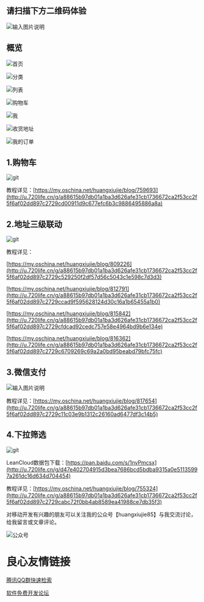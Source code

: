 ## 请扫描下方二维码体验

![输入图片说明](https://static.oschina.net/uploads/img/201702/16103707_mrRD.jpg "在这里输入图片标题")

## 概览

![首页](https://static.oschina.net/uploads/img/201701/24201453_7EH9.png "在这里输入图片标题")

![分类](https://static.oschina.net/uploads/img/201701/24201505_ex9a.png "在这里输入图片标题")

![列表](https://static.oschina.net/uploads/img/201701/24201527_tdsD.png "在这里输入图片标题")

![购物车](https://static.oschina.net/uploads/img/201701/24201546_wcUk.png "在这里输入图片标题")

![我](https://static.oschina.net/uploads/img/201701/24201605_EhVL.png "在这里输入图片标题")

![收货地址](https://static.oschina.net/uploads/img/201701/24201616_hSyt.png "在这里输入图片标题")

![我的订单](https://static.oschina.net/uploads/img/201701/24201629_LK2X.png "在这里输入图片标题")

## 1.购物车

![git](https://static.oschina.net/uploads/img/201610/27155649_MeBK.gif "效果展示")

教程详见：[https://my.oschina.net/huangxiujie/blog/759693](http://u.720life.cn/g/a88615b97db01a1ba3d626afe31cb1736672ca2f53cc2f5f6af02dd897c2729cd00911d9c677efc6b3c9886495886a8a) 

## 2.地址三级联动

![git](https://static.oschina.net/uploads/img/201612/30102738_A3dt.gif "效果展示")

教程详见：

[https://my.oschina.net/huangxiujie/blog/809226](http://u.720life.cn/g/a88615b97db01a1ba3d626afe31cb1736672ca2f53cc2f5f6af02dd897c2729c529250f2df57d56c5043c1e598c7d3d3) 

[https://my.oschina.net/huangxiujie/blog/812791](http://u.720life.cn/g/a88615b97db01a1ba3d626afe31cb1736672ca2f53cc2f5f6af02dd897c2729ccad9f595628124d30c16a1b65455a1b0) 

[https://my.oschina.net/huangxiujie/blog/815842](http://u.720life.cn/g/a88615b97db01a1ba3d626afe31cb1736672ca2f53cc2f5f6af02dd897c2729cfdcad92cedc757e58e4964bd9b6e134e) 

[https://my.oschina.net/huangxiujie/blog/816362](http://u.720life.cn/g/a88615b97db01a1ba3d626afe31cb1736672ca2f53cc2f5f6af02dd897c2729c6709269c69a2a0bd95beabd79bfc75fc) 

## 3.微信支付

![输入图片说明](https://static.oschina.net/uploads/img/201701/19155702_xIbI.gif "在这里输入图片标题")

教程详见：[https://my.oschina.net/huangxiujie/blog/817654](http://u.720life.cn/g/a88615b97db01a1ba3d626afe31cb1736672ca2f53cc2f5f6af02dd897c2729c11c03e9b1312c26160ad6477df3c14b5) 

## 4.下拉筛选

![git](https://static.oschina.net/uploads/img/201610/08171205_p1hX.gif "效果展示")

LeanCloud数据包下载：[https://pan.baidu.com/s/1nvPmcsx](http://u.720life.cn/g/d47e402704915d3bea7686bcd5bdba9315a0e51135997a261dc16d634d704454) 

教程详见：[https://my.oschina.net/huangxiujie/blog/755324](http://u.720life.cn/g/a88615b97db01a1ba3d626afe31cb1736672ca2f53cc2f5f6af02dd897c2729cabc72f0bb4ab8589ea41988ce7db35f3) 

对移动开发有兴趣的朋友可以关注我的公众号【huangxiujie85】与我交流讨论，给我留言或文章评论。

![公众号](https://static.oschina.net/uploads/img/201610/07111145_qD6d.jpg "二维码")


 # 良心友情链接

[腾讯QQ群快速检索](http://u.720life.cn/s/8cf73f7c)

[软件免费开发论坛](http://u.720life.cn/s/bbb01dc0)